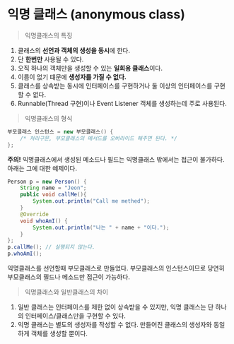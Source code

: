 # 익명 클래스 (anonymous class)

> 익명클래스의 특징


1. 클래스의 **선언과 객체의 생성을 동시**에 한다.
2. 단 **한번만** 사용될 수 있다.
3. 오직 하나의 객체만을 생성할 수 있는 **일회용 클래스**이다.
4. 이름이 없기 떄문에 **생성자를 가질 수 없다.**
5. 클래스를 상속받는 동시에 인터페이스를 구현하거나 둘 이상의 인터페이스를 구현할 수 없다.
6. Runnable(Thread 구현)이나 Event Listener 객체를 생성하는데 주로 사용된다.

> 익명클래스의 형식
```java
부모클래스 인스턴스 = new 부모클래스() {
	/* 처리구문, 부모클래스의 메서드를 오버라이드 해주면 된다. */
};
```

**주의!** 익명클래스에서 생성된 메소드나 필드는 익명클래스 밖에서는 접근이 불가하다.
아래는 그에 대한 예제이다.

```java
Person p = new Person() {
	String name = "Jeon";
	public void callMe(){
		System.out.println("Call me methed");
	}
	@Override
	void whoAmI() {
		System.out.println("나는 " + name + "이다.");
	}
};
p.callMe(); // 실행되지 않는다.
p.whoAmI(); 
```
익명클래스를 선언할때 부모클래스로 만들었다.
부모클래스의 인스턴스이므로 당연히 부모클래스의 필드나 메소드만 접근이 가능하다.

> 익명클래스와 일반클래스의 차이
1. 일반 클래스는 인터페이스를 제한 없이 상속받을 수 있지만, 익명 클래스는 단 하나의 인터페이스/클래스만을 구현할 수 있다.
2. 익명 클래스는 별도의 생성자를 작성할 수 없다. 만들어진 클래스의 생성자와 동일하게 객체를 생성할 뿐이다.